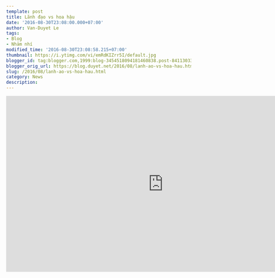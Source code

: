 ```yaml
---
template: post
title: Lãnh đạo vs hoa hậu
date: '2016-08-30T23:08:00.000+07:00'
author: Van-Duyet Le
tags:
- Blog
- Nhảm nhí
modified_time: '2016-08-30T23:08:58.215+07:00'
thumbnail: https://i.ytimg.com/vi/emRdKIZrr5I/default.jpg
blogger_id: tag:blogger.com,1999:blog-3454518094181460838.post-8411303364751408980
blogger_orig_url: https://blog.duyet.net/2016/08/lanh-ao-vs-hoa-hau.html
slug: /2016/08/lanh-ao-vs-hoa-hau.html
category: News
description: 
---
```


<iframe width="853" height="480" src="https://www.youtube.com/embed/emRdKIZrr5I" frameborder="0" allowfullscreen></iframe>